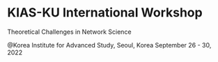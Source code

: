 # KIAS-KU International Workshop
Theoretical Challenges in Network Science 

@Korea Institute for Advanced Study, Seoul, Korea
September 26 - 30, 2022